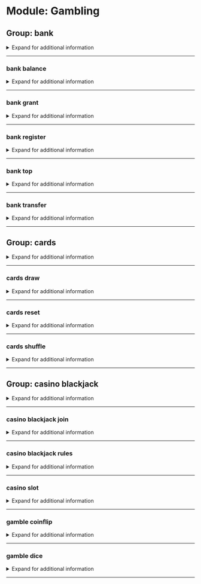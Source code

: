 # Module: Gambling

## Group: bank
<details><summary>Expand for additional information</summary><p>

*Bank account manipulation. If invoked alone, prints out your bank balance. Accounts periodically get a bonus.*

**Aliases:**
`$, $$, $$$`

**Arguments:**

(optional) `[user]` : *User.* (def: `None`)

**Examples:**

```
!bank
```
</p></details>

---

### bank balance
<details><summary>Expand for additional information</summary><p>

*View account balance for given user. If the user is not given, checks sender's balance.*

**Aliases:**
`s, status, bal, money, credits`

**Arguments:**

(optional) `[user]` : *User.* (def: `None`)

**Examples:**

```
!bank balance @Someone
```
</p></details>

---

### bank grant
<details><summary>Expand for additional information</summary><p>

*Magically give funds to some user.*

**Owner-only.**

**Aliases:**
`give`

**Overload 1:**

`[user]` : *User.*

`[int]` : *Amount.*

**Overload 0:**

`[int]` : *Amount.*

`[user]` : *User.*

**Examples:**

```
!bank grant @Someone 1000
!bank grant 1000 @Someone
```
</p></details>

---

### bank register
<details><summary>Expand for additional information</summary><p>

*Create an account for you in WM bank.*

**Aliases:**
`r, signup, activate`

**Examples:**

```
!bank register
```
</p></details>

---

### bank top
<details><summary>Expand for additional information</summary><p>

*Print the richest users.*

**Aliases:**
`leaderboard, elite`

**Examples:**

```
!bank top
```
</p></details>

---

### bank transfer
<details><summary>Expand for additional information</summary><p>

*Transfer funds from your account to another one.*

**Aliases:**
`lend`

**Overload 1:**

`[user]` : *User to send credits to.*

`[int]` : *Amount.*

**Overload 0:**

`[int]` : *Amount.*

`[user]` : *User to send credits to.*

**Examples:**

```
!bank transfer @Someone 40
!bank transfer 40 @Someone
```
</p></details>

---

## Group: cards
<details><summary>Expand for additional information</summary><p>

*Manipulate a deck of cards.*

**Aliases:**
`deck`

</p></details>

---

### cards draw
<details><summary>Expand for additional information</summary><p>

*Draw cards from the top of the deck. If amount of cards is not specified, draws one card.*

**Aliases:**
`take`

**Arguments:**

(optional) `[int]` : *Amount (in range [1-10]).* (def: `1`)

**Examples:**

```
!deck draw 5
```
</p></details>

---

### cards reset
<details><summary>Expand for additional information</summary><p>

*Opens a brand new card deck.*

**Aliases:**
`new, opennew, open`

**Examples:**

```
!deck reset
```
</p></details>

---

### cards shuffle
<details><summary>Expand for additional information</summary><p>

*Shuffles current deck.*

**Aliases:**
`s, sh, mix`

**Examples:**

```
!deck shuffle
```
</p></details>

---

## Group: casino blackjack
<details><summary>Expand for additional information</summary><p>

*Play a blackjack game.*

**Aliases:**
`bj`

**Arguments:**

(optional) `[int]` : *Bid amount.* (def: `5`)

**Examples:**

```
!casino blackjack
```
</p></details>

---

### casino blackjack join
<details><summary>Expand for additional information</summary><p>

*Join a pending Blackjack game.*

**Aliases:**
`+, compete, enter, j`

**Arguments:**

(optional) `[int]` : *Bid amount.* (def: `5`)

**Examples:**

```
!casino blackjack join
```
</p></details>

---

### casino blackjack rules
<details><summary>Expand for additional information</summary><p>

*Explain the Blackjack rules.*

**Aliases:**
`help, h, ruling, rule`

**Examples:**

```
!casino blackjack rules
```
</p></details>

---

### casino slot
<details><summary>Expand for additional information</summary><p>

*Roll a slot machine. You need to specify a bid amount. Default bid amount is 5.*

**Aliases:**
`slotmachine`

**Arguments:**

(optional) `[int]` : *Bid.* (def: `5`)

**Examples:**

```
!casino slot 20
```
</p></details>

---

### gamble coinflip
<details><summary>Expand for additional information</summary><p>

*Flip a coin and bet on the outcome.*

**Aliases:**
`coin, flip`

**Overload 1:**

`[int]` : *Bid.*

`[string]` : *Heads/Tails (h/t).*

**Overload 0:**

`[string]` : *Heads/Tails (h/t).*

`[int]` : *Bid.*

**Examples:**

```
!bet coinflip 10 heads
!bet coinflip tails 20
```
</p></details>

---

### gamble dice
<details><summary>Expand for additional information</summary><p>

*Roll a dice and bet on the outcome.*

**Aliases:**
`roll, die`

**Overload 1:**

`[int]` : *Bid.*

`[string]` : *Number guess (has to be a word one-six).*

**Overload 0:**

`[string]` : *Number guess (has to be a word one-six).*

`[int]` : *Bid.*

**Examples:**

```
!bet dice 50 six
!bet dice three 10
```
</p></details>

---


